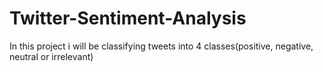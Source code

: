 # Twitter-Sentiment-Analysis
In this project i will be classifying tweets into 4 classes(positive, negative, neutral or irrelevant)
